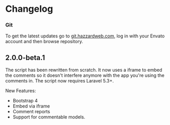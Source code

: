 # Changelog

### Git

To get the latest updates go to [git.hazzardweb.com](https://git.hazzardweb.com), log in with your Envato account and then browse repository.

## 2.0.0-beta.1

The script has been rewritten from scratch. It now uses a iframe to embed the comments so it doesn't interfere anymore with the app you're using the comments in. The script now requires Laravel 5.3+.

New Features:

- Bootstrap 4 
- Embed via iframe
- Comment reports
- Support for commentable models.
